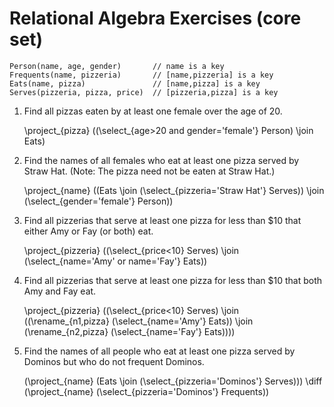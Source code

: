 # Relational Algebra Exercises (core set)

    Person(name, age, gender)       // name is a key
    Frequents(name, pizzeria)       // [name,pizzeria] is a key
    Eats(name, pizza)               // [name,pizza] is a key
    Serves(pizzeria, pizza, price)  // [pizzeria,pizza] is a key

1. Find all pizzas eaten by at least one female over the age of 20.

    \project_{pizza} ((\select_{age>20 and gender='female'} Person) \join Eats)

2. Find the names of all females who eat at least one pizza served by Straw Hat. (Note: The pizza need not be eaten at Straw Hat.)

    \project_{name} ((Eats \join (\select_{pizzeria='Straw Hat'} Serves)) \join (\select_{gender='female'} Person))

3. Find all pizzerias that serve at least one pizza for less than $10 that either Amy or Fay (or both) eat.

    \project_{pizzeria} ((\select_{price<10} Serves) \join (\select_{name='Amy' or name='Fay'} Eats))

4. Find all pizzerias that serve at least one pizza for less than $10 that both Amy and Fay eat.

    \project_{pizzeria} ((\select_{price<10} Serves) \join ((\rename_{n1,pizza} (\select_{name='Amy'} Eats)) \join (\rename_{n2,pizza} (\select_{name='Fay'} Eats))))

5. Find the names of all people who eat at least one pizza served by Dominos but who do not frequent Dominos.

    (\project_{name} (Eats \join (\select_{pizzeria='Dominos'} Serves))) \diff (\project_{name} (\select_{pizzeria='Dominos'} Frequents))
    
